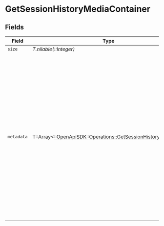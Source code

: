 # GetSessionHistoryMediaContainer


## Fields

| Field                                                                                                                                                                                                                                                                                                                                                                                                                                                                                                                                                                                                                                                                                          | Type                                                                                                                                                                                                                                                                                                                                                                                                                                                                                                                                                                                                                                                                                           | Required                                                                                                                                                                                                                                                                                                                                                                                                                                                                                                                                                                                                                                                                                       | Description                                                                                                                                                                                                                                                                                                                                                                                                                                                                                                                                                                                                                                                                                    | Example                                                                                                                                                                                                                                                                                                                                                                                                                                                                                                                                                                                                                                                                                        |
| ---------------------------------------------------------------------------------------------------------------------------------------------------------------------------------------------------------------------------------------------------------------------------------------------------------------------------------------------------------------------------------------------------------------------------------------------------------------------------------------------------------------------------------------------------------------------------------------------------------------------------------------------------------------------------------------------- | ---------------------------------------------------------------------------------------------------------------------------------------------------------------------------------------------------------------------------------------------------------------------------------------------------------------------------------------------------------------------------------------------------------------------------------------------------------------------------------------------------------------------------------------------------------------------------------------------------------------------------------------------------------------------------------------------- | ---------------------------------------------------------------------------------------------------------------------------------------------------------------------------------------------------------------------------------------------------------------------------------------------------------------------------------------------------------------------------------------------------------------------------------------------------------------------------------------------------------------------------------------------------------------------------------------------------------------------------------------------------------------------------------------------- | ---------------------------------------------------------------------------------------------------------------------------------------------------------------------------------------------------------------------------------------------------------------------------------------------------------------------------------------------------------------------------------------------------------------------------------------------------------------------------------------------------------------------------------------------------------------------------------------------------------------------------------------------------------------------------------------------- | ---------------------------------------------------------------------------------------------------------------------------------------------------------------------------------------------------------------------------------------------------------------------------------------------------------------------------------------------------------------------------------------------------------------------------------------------------------------------------------------------------------------------------------------------------------------------------------------------------------------------------------------------------------------------------------------------- |
| `size`                                                                                                                                                                                                                                                                                                                                                                                                                                                                                                                                                                                                                                                                                         | *T.nilable(::Integer)*                                                                                                                                                                                                                                                                                                                                                                                                                                                                                                                                                                                                                                                                         | :heavy_minus_sign:                                                                                                                                                                                                                                                                                                                                                                                                                                                                                                                                                                                                                                                                             | N/A                                                                                                                                                                                                                                                                                                                                                                                                                                                                                                                                                                                                                                                                                            | 10855                                                                                                                                                                                                                                                                                                                                                                                                                                                                                                                                                                                                                                                                                          |
| `metadata`                                                                                                                                                                                                                                                                                                                                                                                                                                                                                                                                                                                                                                                                                     | T::Array<[::OpenApiSDK::Operations::GetSessionHistoryMetadata](../../models/operations/getsessionhistorymetadata.md)>                                                                                                                                                                                                                                                                                                                                                                                                                                                                                                                                                                          | :heavy_minus_sign:                                                                                                                                                                                                                                                                                                                                                                                                                                                                                                                                                                                                                                                                             | N/A                                                                                                                                                                                                                                                                                                                                                                                                                                                                                                                                                                                                                                                                                            | [<br/>{<br/>"historyKey": "/status/sessions/history/1",<br/>"key": "/library/metadata/32171",<br/>"ratingKey": "32171",<br/>"librarySectionID": "2",<br/>"parentKey": "/library/metadata/32170",<br/>"grandparentKey": "/library/metadata/32132",<br/>"title": "The Noise That Blue Makes",<br/>"grandparentTitle": "Taskmaster",<br/>"type": "episode",<br/>"thumb": "/library/metadata/32171/thumb/-1",<br/>"parentThumb": "/library/metadata/32170/thumb/1654134301",<br/>"grandparentThumb": "/library/metadata/32132/thumb/1703933346",<br/>"grandparentArt": "/library/metadata/32132/art/1703933346",<br/>"index": 1,<br/>"parentIndex": 13,<br/>"originallyAvailableAt": "2022-04-14T00:00:00Z",<br/>"viewedAt": 1654139223,<br/>"accountID": 1,<br/>"deviceID": 5<br/>}<br/>] |